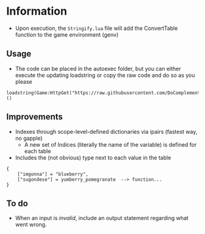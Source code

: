 # Information
- Upon execution, the `Stringify.lua` file will add the ConvertTable function to the game environment (genv)

## Usage
- The code can be placed in the autoexec folder, but you can either execute the updating loadstring or copy the raw code and do so as you please
```   
loadstring(Game:HttpGet("https://raw.githubusercontent.com/DoComplement/Roblox/main/Library/TableToString/StringifyTable.lua"))()
``` 

## Improvements
- Indexes through scope-level-defined dictionaries via ipairs (fastest way, no gapple)  
    - A new set of Indices (literally the name of the variable) is defined for each table  
- Includes the (not obvious) type next to each value in the table
```  
{ 
    ["imgonna"] = "blueberry", 
    ["sugondese"] = yumberry_pomegranate  --> function...   
}
```  

## To do
- When an input is _invalid_, include an output statement regarding what went wrong.
